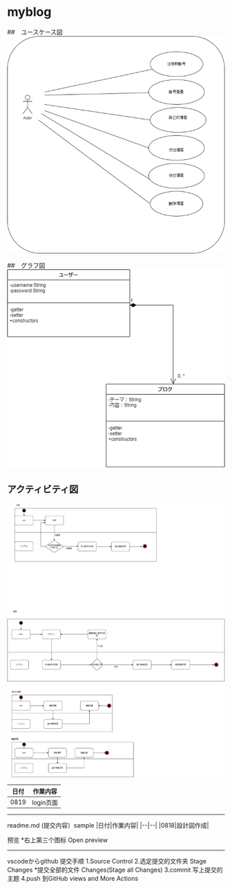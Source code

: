 # myblog


##　ユースケース図
![ユースケース](drawio/usecase.png)

##　グラフ図
![グラフ](drawio/graph.png)


## アクティビティ図
![アクティビティ](drawio/activities.png)

|日付|作業内容|
|--|--|
|0819|login页面|




***
readme.md  (提交内容）sample
|日付|作業内容|
|--|--|
|0818|設計図作成|

预览 *右上第三个图标 Open preview

***
vscodeからgithub 提交手顺
1.Source Control 
2.选定提交的文件夹 Stage Changes  *提交全部的文件 Changes(Stage all Changes)
3.commit 写上提交的主题
4.push 到GitHub  views and More Actions












